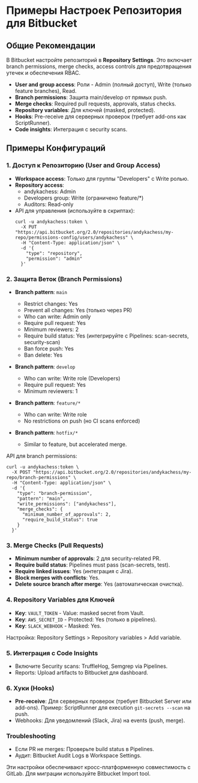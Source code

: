 # Примеры Настроек Репозитория для Bitbucket

## Общие Рекомендации

В Bitbucket настройте репозиторий в **Repository Settings**. Это включает branch permissions, merge checks, access controls для предотвращения утечек и обеспечения RBAC.

- **User and group access**: Роли - Admin (полный доступ), Write (только feature branches), Read.
- **Branch permissions**: Защита main/develop от прямых push.
- **Merge checks**: Required pull requests, approvals, status checks.
- **Repository variables**: Для ключей (masked, protected).
- **Hooks**: Pre-receive для серверных проверок (требует add-ons как ScriptRunner).
- **Code insights**: Интеграция с security scans.

## Примеры Конфигураций

### 1. Доступ к Репозиторию (User and Group Access)

- **Workspace access**: Только для группы "Developers" с Write ролью.
- **Repository access**:
  - andykachess: Admin
  - Developers group: Write (ограничено feature/\*)
  - Auditors: Read-only
- API для управления (используйте в скриптах):
  ```
  curl -u andykachess:token \
    -X PUT "https://api.bitbucket.org/2.0/repositories/andykachess/my-repo/permissions-config/users/andykachess" \
    -H "Content-Type: application/json" \
    -d '{
      "type": "repository",
      "permission": "admin"
    }'
  ```

### 2. Защита Веток (Branch Permissions)

- **Branch pattern**: `main`

  - Restrict changes: Yes
  - Prevent all changes: Yes (только через PR)
  - Who can write: Admin only
  - Require pull request: Yes
  - Minimum reviewers: 2
  - Require build status: Yes (интегрируйте с Pipelines: scan-secrets, security-scan)
  - Ban force push: Yes
  - Ban delete: Yes

- **Branch pattern**: `develop`

  - Who can write: Write role (Developers)
  - Require pull request: Yes
  - Minimum reviewers: 1

- **Branch pattern**: `feature/*`

  - Who can write: Write role
  - No restrictions on push (но CI scans enforced)

- **Branch pattern**: `hotfix/*`
  - Similar to feature, but accelerated merge.

API для branch permissions:

```
curl -u andykachess:token \
  -X POST "https://api.bitbucket.org/2.0/repositories/andykachess/my-repo/branch-permissions" \
  -H "Content-Type: application/json" \
  -d '{
    "type": "branch-permission",
    "pattern": "main",
    "write_permissions": ["andykachess"],
    "merge_checks": {
      "minimum_number_of_approvals": 2,
      "require_build_status": true
    }
  }'
```

### 3. Merge Checks (Pull Requests)

- **Minimum number of approvals**: 2 для security-related PR.
- **Require build status**: Pipelines must pass (scan-secrets, test).
- **Require linked issues**: Yes (интеграция с Jira).
- **Block merges with conflicts**: Yes.
- **Delete source branch after merge**: Yes (автоматическая очистка).

### 4. Repository Variables для Ключей

- **Key**: `VAULT_TOKEN` - Value: masked secret from Vault.
- **Key**: `AWS_SECRET_ID` - Protected: Yes (только в pipelines).
- **Key**: `SLACK_WEBHOOK` - Masked: Yes.

Настройка: Repository Settings > Repository variables > Add variable.

### 5. Интеграция с Code Insights

- Включите Security scans: TruffleHog, Semgrep via Pipelines.
- Reports: Upload artifacts to Bitbucket для dashboard.

### 6. Хуки (Hooks)

- **Pre-receive**: Для серверных проверок (требует Bitbucket Server или add-ons).
  Пример: ScriptRunner для execution `git-secrets --scan` на push.
- Webhooks: Для уведомлений (Slack, Jira) на events (push, merge).

### Troubleshooting

- Если PR не merges: Проверьте build status в Pipelines.
- Аудит: Bitbucket Audit Logs в Workspace Settings.

Эти настройки обеспечивают кросс-платформенную совместимость с GitLab. Для миграции используйте Bitbucket Import tool.
